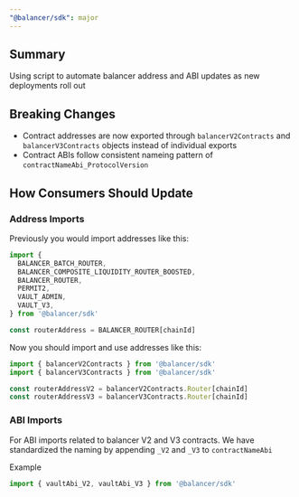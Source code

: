 ```yaml
---
"@balancer/sdk": major
---
```


## Summary
Using script to automate balancer address and ABI updates as new deployments roll out


## Breaking Changes
- Contract addresses are now exported through `balancerV2Contracts` and `balancerV3Contracts` objects instead of individual exports
- Contract ABIs follow consistent nameing pattern of `contractNameAbi_ProtocolVersion`

## How Consumers Should Update

### Address Imports

Previously you would import addresses like this:

```typescript
import {
  BALANCER_BATCH_ROUTER,
  BALANCER_COMPOSITE_LIQUIDITY_ROUTER_BOOSTED,
  BALANCER_ROUTER,
  PERMIT2,
  VAULT_ADMIN,
  VAULT_V3,
} from '@balancer/sdk'

const routerAddress = BALANCER_ROUTER[chainId]
```

Now you should import and use addresses like this:

```typescript
import { balancerV2Contracts } from '@balancer/sdk'
import { balancerV3Contracts } from '@balancer/sdk'

const routerAddressV2 = balancerV2Contracts.Router[chainId]
const routerAddressV3 = balancerV3Contracts.Router[chainId]
```


### ABI Imports

For ABI imports related to balancer V2 and V3 contracts. We have standardized the naming by appending `_V2` and `_V3` to `contractNameAbi`

Example

```typescript
import { vaultAbi_V2, vaultAbi_V3 } from '@balancer/sdk'
```
